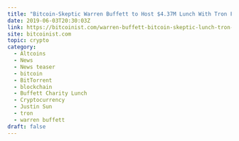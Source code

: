 ```yaml
---
title: "Bitcoin-Skeptic Warren Buffett to Host $4.37M Lunch With Tron Founder"
date: 2019-06-03T20:30:03Z
link: https://bitcoinist.com/warren-buffett-bitcoin-skeptic-lunch-tron-justin-sun/?utm_medium=RSS&utm_source=hune
site: bitcoinist.com
topic: crypto
category:
  - Altcoins
  - News
  - News teaser
  - bitcoin
  - BitTorrent
  - blockchain
  - Buffett Charity Lunch
  - Cryptocurrency
  - Justin Sun
  - tron
  - warren buffett
draft: false
---
```

